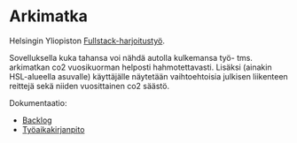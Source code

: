 # Arkimatka

Helsingin Yliopiston [Fullstack-harjoitustyö](https://courses.helsinki.fi/fi/aytkt21010/129098202).

Sovelluksella kuka tahansa voi nähdä autolla kulkemansa työ- tms. arkimatkan co2 vuosikuorman helposti hahmotettavasti. Lisäksi  (ainakin HSL-alueella asuvalle) käyttäjälle näytetään vaihtoehtoisia julkisen liikenteen reittejä sekä niiden vuosittainen co2 säästö.

Dokumentaatio:
* [Backlog](/dokumentaatio/backlog.md)
* [Työaikakirjanpito](/työaikakirjanpito/backlog.md)